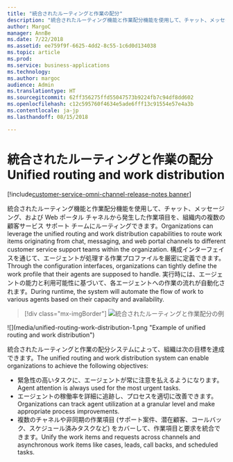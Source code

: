 ```yaml
---
title: "統合されたルーティングと作業の配分"
description: "統合されたルーティング機能と作業配分機能を使用して、チャット、メッセージング、および Web ポータル チャネルから発生した作業項目を、組織内の複数の顧客サービス サポート チームにルーティングできます。"
author: MargoC
manager: AnnBe
ms.date: 7/22/2018
ms.assetid: ee759f9f-6625-4dd2-8c55-1c6d0d134038
ms.topic: article
ms.prod: 
ms.service: business-applications
ms.technology: 
ms.author: margoc
audience: Admin
ms.translationtype: HT
ms.sourcegitcommit: 62ff356275ffd55047573b9224fb7c94df8dd602
ms.openlocfilehash: c12c595760f4634e5ade6fff13c91554e57e4a3b
ms.contentlocale: ja-jp
ms.lasthandoff: 08/15/2018

---
```


#  <a name="unified-routing-and-work-distribution"></a><span data-ttu-id="0f71e-103">統合されたルーティングと作業の配分</span><span class="sxs-lookup"><span data-stu-id="0f71e-103">Unified routing and work distribution</span></span> 

[!include[customer-service-omni-channel-release-notes banner](../../includes/customer-service-omni-channel-release-notes.md)]



<span data-ttu-id="0f71e-104">統合されたルーティング機能と作業配分機能を使用して、チャット、メッセージング、および Web ポータル チャネルから発生した作業項目を、組織内の複数の顧客サービス サポート チームにルーティングできます。</span><span class="sxs-lookup"><span data-stu-id="0f71e-104">Organizations can leverage the unified routing and work distribution capabilities to route work items originating from chat, messaging, and web portal channels to different customer service support teams within the organization.</span></span> <span data-ttu-id="0f71e-105">構成インターフェイスを通じて、エージェントが処理する作業プロファイルを厳密に定義できます。</span><span class="sxs-lookup"><span data-stu-id="0f71e-105">Through the configuration interfaces, organizations can tightly define the work profile that their agents are supposed to handle.</span></span> <span data-ttu-id="0f71e-106">実行時には、エージェントの能力と利用可能性に基づいて、各エージェントへの作業の流れが自動化されます。</span><span class="sxs-lookup"><span data-stu-id="0f71e-106">During runtime, the system will automate the flow of work to various agents based on their capacity and availability.</span></span>

> [!div class="mx-imgBorder"]
> <span data-ttu-id="0f71e-107">![](media/unified-routing-work-distribution-1.png "統合されたルーティングと作業配分の例")
<!-- picture --></span><span class="sxs-lookup"><span data-stu-id="0f71e-107">![](media/unified-routing-work-distribution-1.png "Example of unified routing and work distribution")
<!-- picture --></span></span>


<span data-ttu-id="0f71e-108">統合されたルーティングと作業の配分システムによって、組織は次の目標を達成できます。</span><span class="sxs-lookup"><span data-stu-id="0f71e-108">The unified routing and work distribution system can enable organizations to achieve the following objectives:</span></span>

-   <span data-ttu-id="0f71e-109">緊急性の高いタスクに、エージェントが常に注意を払えるようになります。</span><span class="sxs-lookup"><span data-stu-id="0f71e-109">Agent attention is always used for the most urgent tasks.</span></span>
-   <span data-ttu-id="0f71e-110">エージェントの稼働率を詳細に追跡し、プロセスを適切に改善できます。</span><span class="sxs-lookup"><span data-stu-id="0f71e-110">Organizations can track agent utilization at a granular level and make appropriate process improvements.</span></span>
-   <span data-ttu-id="0f71e-111">複数のチャネルや非同期の作業項目 (サポート案件、潜在顧客、コールバック、スケジュール済みタスクなど) をカバーして、作業項目と要求を統合できます。</span><span class="sxs-lookup"><span data-stu-id="0f71e-111">Unify the work items and requests across channels and asynchronous work items like cases, leads, call backs, and scheduled tasks.</span></span>

